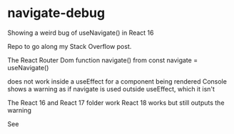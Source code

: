 # navigate-debug
Showing a weird bug of useNavigate() in React 16

Repo to go along my Stack Overflow post.

The React Router Dom function navigate() from
const navigate = useNavigate()

does not work inside a useEffect for a component being rendered
Console shows a warning as if navigate is used outside useEffect, which it isn't

The React 16 and React 17 folder work
React 18 works but still outputs the warning

See 
